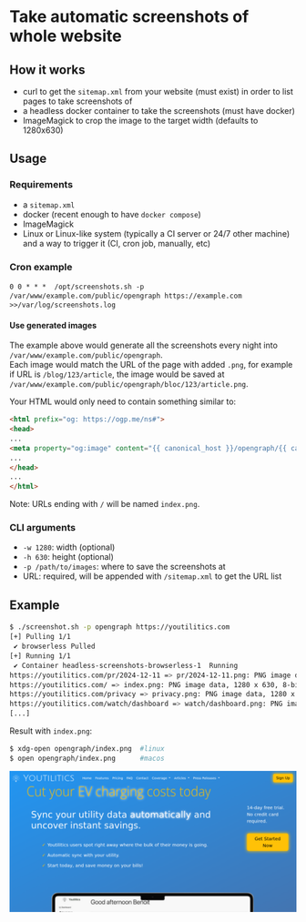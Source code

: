 # Take automatic screenshots of whole website 

## How it works

- curl to get the `sitemap.xml` from your website (must exist) in order to list pages to take screenshots of
- a headless docker container to take the screenshots (must have docker)
- ImageMagick to crop the image to the target width (defaults to 1280x630)

## Usage

### Requirements

- a `sitemap.xml`
- docker (recent enough to have `docker compose`)
- ImageMagick
- Linux or Linux-like system (typically a CI server or 24/7 other machine) and a way to trigger it (CI, cron job, manually, etc)

### Cron example

```cron
0 0 * * *  /opt/screenshots.sh -p /var/www/example.com/public/opengraph https://example.com >>/var/log/screenshots.log
```

#### Use generated images

The example above would generate all the screenshots every night into `/var/www/example.com/public/opengraph`.  
Each image would match the URL of the page with added `.png`, for example if URL is `/blog/123/article`, the image would be saved at `/var/www/example.com/public/opengraph/bloc/123/article.png`.

Your HTML would only need to contain something similar to:

```html
<html prefix="og: https://ogp.me/ns#">
<head>
...
<meta property="og:image" content="{{ canonical_host }}/opengraph/{{ canonical_path }}" />
...
</head>
...
</html>
```

Note: URLs ending with `/` will be named `index.png`.

### CLI arguments

- `-w 1280`: width (optional)
- `-h 630`: height (optional)
- `-p /path/to/images`: where to save the screenshots at
- URL: required, will be appended with `/sitemap.xml` to get the URL list

## Example

```bash
$ ./screenshot.sh -p opengraph https://youtilitics.com
[+] Pulling 1/1
 ✔ browserless Pulled                                                                                                                                                                                                                                     0.8s
[+] Running 1/1
 ✔ Container headless-screenshots-browserless-1  Running                                                                                                                                                                                                  0.0s
https://youtilitics.com/pr/2024-12-11 => pr/2024-12-11.png: PNG image data, 1280 x 630, 8-bit/color RGB, non-interlaced
https://youtilitics.com/ => index.png: PNG image data, 1280 x 630, 8-bit/color RGB, non-interlaced
https://youtilitics.com/privacy => privacy.png: PNG image data, 1280 x 630, 8-bit/color RGB, non-interlaced
https://youtilitics.com/watch/dashboard => watch/dashboard.png: PNG image data, 1280 x 630, 8-bit/color RGB, non-interlaced
[...]
```

Result with `index.png`:

```bash
$ xdg-open opengraph/index.png  #linux
$ open opengraph/index.png      #macos
```

![example with Youtilitics homepage](index.png "Example with Youtilitics homepage")

